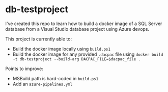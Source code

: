 # db-testproject

I've created this repo to learn how to build a docker image of a SQL Server database from a Visual Studio database project using Azure devops.

This project is currently able to:
- Build the docker image locally using `build.ps1`
- Build the docker image for any provided `.dacpac` file using `docker build -t db-testproject --build-arg DACPAC_FILE=$dacpac_file .`

Points to improve:
- MSBuild path is hard-coded in `build.ps1`
- Add an `azure-pipelines.yml`